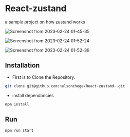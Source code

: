 # React-zustand
a sample project on how zustand works

![Screenshot from 2023-02-24 01-45-35](https://user-images.githubusercontent.com/68642235/221048983-0e70fef7-76cf-4963-97e3-03e058f3aa5d.png)

![Screenshot from 2023-02-24 01-52-24](https://user-images.githubusercontent.com/68642235/221049033-3400e38a-6743-40ac-973f-174c06f11806.png)

![Screenshot from 2023-02-24 01-52-39](https://user-images.githubusercontent.com/68642235/221049237-a8812374-1823-4d77-9d44-a14a009dd1e4.png)



## Installation

- First is to Clone the Repository.

```bash
git clone git@github.com:nelsonchege/React-zustand-.git
```

- install dependancies

```bash
npm install
```

## Run

```bash
npm run start
```


